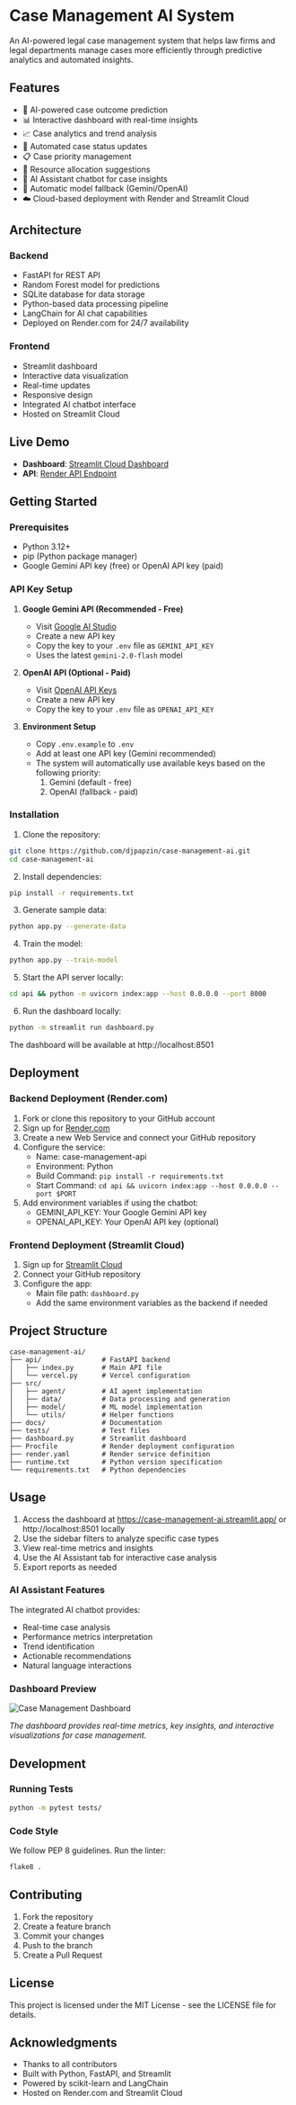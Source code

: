 # Case Management AI System

An AI-powered legal case management system that helps law firms and legal departments manage cases more efficiently through predictive analytics and automated insights.

## Features

- 🤖 AI-powered case outcome prediction
- 📊 Interactive dashboard with real-time insights
- 📈 Case analytics and trend analysis
- 🔄 Automated case status updates
- 📋 Case priority management
- 👥 Resource allocation suggestions
- 💬 AI Assistant chatbot for case insights
- 🔄 Automatic model fallback (Gemini/OpenAI)
- ☁️ Cloud-based deployment with Render and Streamlit Cloud

## Architecture

### Backend
- FastAPI for REST API
- Random Forest model for predictions
- SQLite database for data storage
- Python-based data processing pipeline
- LangChain for AI chat capabilities
- Deployed on Render.com for 24/7 availability

### Frontend
- Streamlit dashboard
- Interactive data visualization
- Real-time updates
- Responsive design
- Integrated AI chatbot interface
- Hosted on Streamlit Cloud

## Live Demo

- **Dashboard**: [Streamlit Cloud Dashboard](https://case-management-ai.streamlit.app/)
- **API**: [Render API Endpoint](https://case-management-ai.onrender.com/api)

## Getting Started

### Prerequisites
- Python 3.12+
- pip (Python package manager)
- Google Gemini API key (free) or OpenAI API key (paid)

### API Key Setup

1. **Google Gemini API (Recommended - Free)**
   - Visit [Google AI Studio](https://aistudio.google.com/app/apikey)
   - Create a new API key
   - Copy the key to your `.env` file as `GEMINI_API_KEY`
   - Uses the latest `gemini-2.0-flash` model

2. **OpenAI API (Optional - Paid)**
   - Visit [OpenAI API Keys](https://platform.openai.com/settings/organization/api-keys)
   - Create a new API key
   - Copy the key to your `.env` file as `OPENAI_API_KEY`

3. **Environment Setup**
   - Copy `.env.example` to `.env`
   - Add at least one API key (Gemini recommended)
   - The system will automatically use available keys based on the following priority:
     1. Gemini (default - free)
     2. OpenAI (fallback - paid)

### Installation

1. Clone the repository:
```bash
git clone https://github.com/djpapzin/case-management-ai.git
cd case-management-ai
```

2. Install dependencies:
```bash
pip install -r requirements.txt
```

3. Generate sample data:
```bash
python app.py --generate-data
```

4. Train the model:
```bash
python app.py --train-model
```

5. Start the API server locally:
```bash
cd api && python -m uvicorn index:app --host 0.0.0.0 --port 8000
```

6. Run the dashboard locally:
```bash
python -m streamlit run dashboard.py
```

The dashboard will be available at http://localhost:8501

## Deployment

### Backend Deployment (Render.com)

1. Fork or clone this repository to your GitHub account
2. Sign up for [Render.com](https://render.com/)
3. Create a new Web Service and connect your GitHub repository
4. Configure the service:
   - Name: case-management-api
   - Environment: Python
   - Build Command: `pip install -r requirements.txt`
   - Start Command: `cd api && uvicorn index:app --host 0.0.0.0 --port $PORT`
5. Add environment variables if using the chatbot:
   - GEMINI_API_KEY: Your Google Gemini API key
   - OPENAI_API_KEY: Your OpenAI API key (optional)

### Frontend Deployment (Streamlit Cloud)

1. Sign up for [Streamlit Cloud](https://streamlit.io/cloud)
2. Connect your GitHub repository
3. Configure the app:
   - Main file path: `dashboard.py`
   - Add the same environment variables as the backend if needed

## Project Structure

```
case-management-ai/
├── api/               # FastAPI backend
│   ├── index.py       # Main API file
│   └── vercel.py      # Vercel configuration
├── src/
│   ├── agent/         # AI agent implementation
│   ├── data/          # Data processing and generation
│   ├── model/         # ML model implementation
│   └── utils/         # Helper functions
├── docs/              # Documentation
├── tests/             # Test files
├── dashboard.py       # Streamlit dashboard
├── Procfile           # Render deployment configuration
├── render.yaml        # Render service definition
├── runtime.txt        # Python version specification
└── requirements.txt   # Python dependencies
```

## Usage

1. Access the dashboard at https://case-management-ai.streamlit.app/ or http://localhost:8501 locally
2. Use the sidebar filters to analyze specific case types
3. View real-time metrics and insights
4. Use the AI Assistant tab for interactive case analysis
5. Export reports as needed

### AI Assistant Features

The integrated AI chatbot provides:
- Real-time case analysis
- Performance metrics interpretation
- Trend identification
- Actionable recommendations
- Natural language interactions

### Dashboard Preview

![Case Management Dashboard](docs/images/demo.jpeg)

*The dashboard provides real-time metrics, key insights, and interactive visualizations for case management.*

## Development

### Running Tests
```bash
python -m pytest tests/
```

### Code Style
We follow PEP 8 guidelines. Run the linter:
```bash
flake8 .
```

## Contributing

1. Fork the repository
2. Create a feature branch
3. Commit your changes
4. Push to the branch
5. Create a Pull Request

## License

This project is licensed under the MIT License - see the LICENSE file for details.

## Acknowledgments

- Thanks to all contributors
- Built with Python, FastAPI, and Streamlit
- Powered by scikit-learn and LangChain
- Hosted on Render.com and Streamlit Cloud 